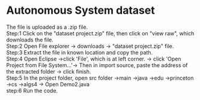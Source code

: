 
# Autonomous System dataset
The file is uploaded as a .zip file.  
Step:1 Click on the "dataset project.zip" file, then click on "view raw", which downloads the file.  
Step:2 Open File explorer -> downloads -> "dataset project.zip" file.  
Step:3 Extract the file in known location and copy the path.  
Step:4 Open Eclipse ->click 'File', which is at left corner. -> click 'Open Project from File System...'-> Then in import source, paste the address of the extracted folder -> click finish.   
Step:5 In the project folder, open src folder ->main ->java ->edu ->princeton ->cs ->algs4 -> Open Demo2.java   
step:6 Run the code. 
